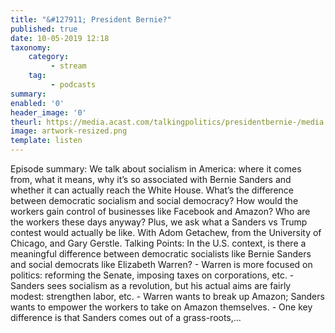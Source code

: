 ```yaml
---
title: "&#127911; President Bernie?"
published: true
date: 10-05-2019 12:18
taxonomy:
    category:
         - stream
    tag:
         - podcasts
summary:
enabled: '0'
header_image: '0'
theurl: https://media.acast.com/talkingpolitics/presidentbernie-/media.mp3
image: artwork-resized.png
template: listen
---
```

 
Episode summary: We talk about socialism in America: where it comes from, what it means, why it’s so associated with Bernie Sanders and whether it can actually reach the White House. What’s the difference between democratic socialism and social democracy? How would the workers gain control of businesses like Facebook and Amazon? Who are the workers these days anyway? Plus, we ask what a Sanders vs Trump contest would actually be like. With Adom Getachew, from the University of Chicago, and Gary Gerstle. Talking Points: In the U.S. context, is there a meaningful difference between democratic socialists like Bernie Sanders and social democrats like Elizabeth Warren? - Warren is more focused on politics: reforming the Senate, imposing taxes on corporations, etc. - Sanders sees socialism as a revolution, but his actual aims are fairly modest: strengthen labor, etc. - Warren wants to break up Amazon; Sanders wants to empower the workers to take on Amazon themselves. - One key difference is that Sanders comes out of a grass-roots,…
